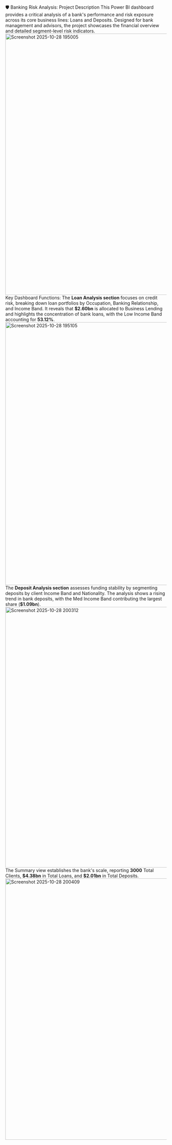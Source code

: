 🛡️ Banking Risk Analysis: Project Description
This Power BI dashboard provides a critical analysis of a bank's performance and risk exposure across its core business lines: Loans and Deposits. Designed for bank management and advisors, the project showcases the financial overview and detailed segment-level risk indicators.<img width="1455" height="815" alt="Screenshot 2025-10-28 195005" src="https://github.com/user-attachments/assets/3042b1ac-4e35-4a47-af9b-8c0a104de9ba" />
Key Dashboard Functions:
The **Loan Analysis section** focuses on credit risk, breaking down loan portfolios by Occupation, Banking Relationship, and Income Band. It reveals that $\mathbf{\$2.60bn}$ is allocated to Business Lending and highlights the concentration of bank loans, with the Low Income Band accounting for $\mathbf{53.12\%}$.<img width="1465" height="820" alt="Screenshot 2025-10-28 195105" src="https://github.com/user-attachments/assets/3bb29245-2681-4c65-a3e6-a16d5abf8931" />
The **Deposit Analysis section** assesses funding stability by segmenting deposits by client Income Band and Nationality. The analysis shows a rising trend in bank deposits, with the Med Income Band contributing the largest share ($\mathbf{\$1.09bn}$).<img width="1454" height="813" alt="Screenshot 2025-10-28 200312" src="https://github.com/user-attachments/assets/5cc1b0cf-611a-4cf5-8043-de2e61136bb2" />
The Summary view establishes the bank's scale, reporting $\mathbf{3000}$ Total Clients, $\mathbf{\$4.38bn}$ in Total Loans, and $\mathbf{\$2.01bn}$ in Total Deposits.<img width="1451" height="815" alt="Screenshot 2025-10-28 200409" src="https://github.com/user-attachments/assets/f595c622-062e-4110-a8ff-fa423267c778" />
